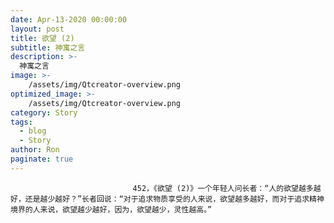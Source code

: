```yaml
---
date: Apr-13-2020 00:00:00
layout: post
title: 欲望 (2)
subtitle: 神寓之言
description: >-
  神寓之言
image: >-
    /assets/img/Qtcreator-overview.png
optimized_image: >-
    /assets/img/Qtcreator-overview.png
category: Story
tags:
  - blog
  - Story
author: Ron
paginate: true
---
```


							　　452，《欲望 (2)》一个年轻人问长者：“人的欲望越多越好，还是越少越好？”长者回说：“对于追求物质享受的人来说，欲望越多越好，而对于追求精神境界的人来说，欲望越少越好，因为，欲望越少，灵性越高。”
							
							
						